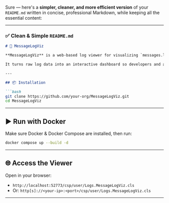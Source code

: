 Sure — here's a **simpler, cleaner, and more efficient version** of your `README.md` written in concise, professional Markdown, while keeping all the essential content:

---

### ✅ Clean & Simple `README.md`

````markdown
# 📄 MessageLogViz

**MessageLogViz** is a web-based log viewer for visualizing `messages.log` from **InterSystems IRIS**.

It turns raw log data into an interactive dashboard so developers and admins can quickly filter, search, and analyze logs by date, severity, or keyword — right from the browser.

---

## 📦 Installation

```bash
git clone https://github.com/your-org/MessageLogViz.git
cd MessageLogViz
````

---

## ▶️ Run with Docker

Make sure Docker & Docker Compose are installed, then run:

```bash
docker compose up --build -d
```

---

## 🌐 Access the Viewer

Open in your browser:

* `http://localhost:52773/csp/user/Logs.MessageLogViz.cls`
* Or: `http[s]://<your-ip>:<port>/csp/user/Logs.MessageLogViz.cls`

---
